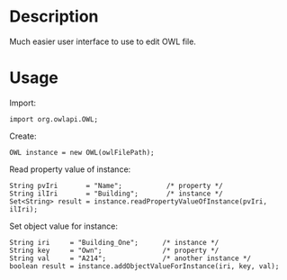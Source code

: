 Description
=======

Much easier user interface to use to edit OWL file.

Usage
=======

Import:

```
import org.owlapi.OWL;
```


Create:

```
OWL instance = new OWL(owlFilePath);
```


Read property value of instance:

```
String pvIri       = "Name";           /* property */
String ilIri       = "Building";       /* instance */
Set<String> result = instance.readPropertyValueOfInstance(pvIri, ilIri);
```


Set object value for instance:

```
String iri     = "Building_One";      /* instance */
String key     = "Own";               /* property */
String val     = "A214";              /* another instance */
boolean result = instance.addObjectValueForInstance(iri, key, val);
```
